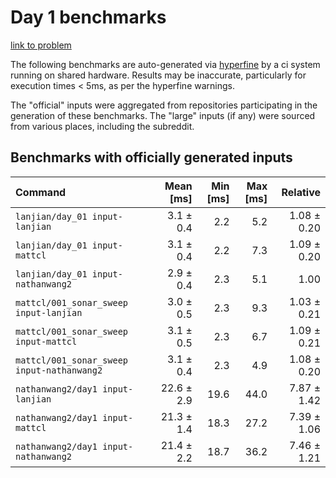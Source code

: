 # Day 1 benchmarks

[link to problem](http://adventofcode.com/2021/day/1)

The following benchmarks are auto-generated via [hyperfine](https://github.com/sharkdp/hyperfine) by a ci system running on shared hardware. Results may be inaccurate, particularly for execution times < 5ms, as per the hyperfine warnings.

The "official" inputs were aggregated from repositories participating in the generation of these benchmarks. The "large" inputs (if any) were sourced from various places, including the subreddit.

## Benchmarks with officially generated inputs
| Command | Mean [ms] | Min [ms] | Max [ms] | Relative |
|:---|---:|---:|---:|---:|
| `lanjian/day_01 input-lanjian` | 3.1 ± 0.4 | 2.2 | 5.2 | 1.08 ± 0.20 |
| `lanjian/day_01 input-mattcl` | 3.1 ± 0.4 | 2.2 | 7.3 | 1.09 ± 0.20 |
| `lanjian/day_01 input-nathanwang2` | 2.9 ± 0.4 | 2.3 | 5.1 | 1.00 |
| `mattcl/001_sonar_sweep input-lanjian` | 3.0 ± 0.5 | 2.3 | 9.3 | 1.03 ± 0.21 |
| `mattcl/001_sonar_sweep input-mattcl` | 3.1 ± 0.5 | 2.3 | 6.7 | 1.09 ± 0.21 |
| `mattcl/001_sonar_sweep input-nathanwang2` | 3.1 ± 0.4 | 2.3 | 4.9 | 1.08 ± 0.20 |
| `nathanwang2/day1 input-lanjian` | 22.6 ± 2.9 | 19.6 | 44.0 | 7.87 ± 1.42 |
| `nathanwang2/day1 input-mattcl` | 21.3 ± 1.4 | 18.3 | 27.2 | 7.39 ± 1.06 |
| `nathanwang2/day1 input-nathanwang2` | 21.4 ± 2.2 | 18.7 | 36.2 | 7.46 ± 1.21 |
